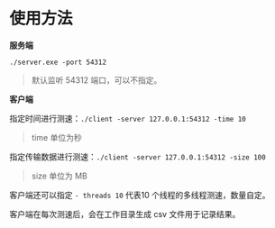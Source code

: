 # 使用方法

**服务端**

`./server.exe -port 54312`
> 默认监听 54312 端口，可以不指定。

**客户端**

指定时间进行测速：`./client -server 127.0.0.1:54312 -time 10`
> time 单位为秒

指定传输数据进行测速：`./client -server 127.0.0.1:54312 -size 100`
> size 单位为 MB

客户端还可以指定 `- threads 10` 代表10 个线程的多线程测速，数量自定。

客户端在每次测速后，会在工作目录生成 csv 文件用于记录结果。
